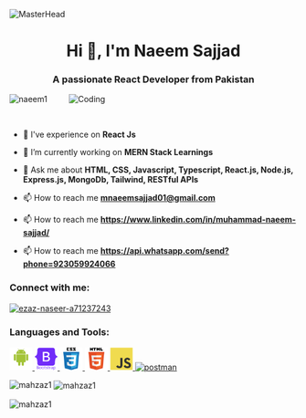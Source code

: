 ![MasterHead](https://1.bp.blogspot.com/-7A4WynwLsMw/XbBpCXG8fHI/AAAAAAAAMt4/uOa1bpLskYgrwGbllhSu2SDj_Mig8SXJQCLcBGAsYHQ/s1600/2000_600px.gif)
<h1 align="center">Hi 👋, I'm Naeem Sajjad</h1>
<h3 align="center">A passionate React Developer from Pakistan</h3>
<img align="right" alt="Coding" width="400" src="https://cdn.dribbble.com/users/1162077/screenshots/3848914/programmer.gif">

<p align="left"> <img src="https://komarev.com/ghpvc/?username=mahzaz1&label=Profile%20views&color=0e75b6&style=flat" alt="naeem1" /> </p>

<p align="left"> <a href="https://twitter.com/" target="blank"><img src="https://img.shields.io/twitter/follow/?logo=twitter&style=for-the-badge" alt="" /></a> </p>

- 🔭 I've experience on **React Js**

- 🔭 I’m currently working on **MERN Stack Learnings**

- 💬 Ask me about **HTML, CSS, Javascript, Typescript, React.js, Node.js, Express.js, MongoDb, Tailwind, RESTful APIs**

- 📫 How to reach me **mnaeemsajjad01@gmail.com**

- 📫 How to reach me **https://www.linkedin.com/in/muhammad-naeem-sajjad/**

- 📫 How to reach me **https://api.whatsapp.com/send?phone=923059924066**

<h3 align="left">Connect with me:</h3>
<p align="left">
<a href="https://linkedin.com/in/muhammad-naeem-sajjad" target="blank"><img align="center" src="https://raw.githubusercontent.com/rahuldkjain/github-profile-readme-generator/master/src/images/icons/Social/linked-in-alt.svg" alt="ezaz-naseer-a71237243" height="30" width="40" /></a>
</p>

<h3 align="left">Languages and Tools:</h3>
<p align="left"> <a href="https://developer.android.com" target="_blank" rel="noreferrer"> <img src="https://raw.githubusercontent.com/devicons/devicon/master/icons/android/android-original-wordmark.svg" alt="android" width="40" height="40"/> </a> <a href="https://getbootstrap.com" target="_blank" rel="noreferrer"> <img src="https://raw.githubusercontent.com/devicons/devicon/master/icons/bootstrap/bootstrap-plain-wordmark.svg" alt="bootstrap" width="40" height="40"/> </a> <a href="https://www.w3schools.com/css/" target="_blank" rel="noreferrer"> <img src="https://raw.githubusercontent.com/devicons/devicon/master/icons/css3/css3-original-wordmark.svg" alt="css3" width="40" height="40"/> </a> <a href="https://dart.dev" target="_blank" rel="noreferrer"> <img src="https://raw.githubusercontent.com/devicons/devicon/master/icons/html5/html5-original-wordmark.svg" alt="html5" width="40" height="40"/> </a> <a href="https://developer.mozilla.org/en-US/docs/Web/JavaScript" target="_blank" rel="noreferrer"> <img src="https://raw.githubusercontent.com/devicons/devicon/master/icons/javascript/javascript-original.svg" alt="javascript" width="40" height="40"/> </a> <a href="https://postman.com" target="_blank" rel="noreferrer"> <img src="https://www.vectorlogo.zone/logos/getpostman/getpostman-icon.svg" alt="postman" width="40" height="40"/> </a> </p>

<p><img align="left" src="https://github-readme-stats.vercel.app/api/top-langs?username=naeemsajjad066&show_icons=true&locale=en&layout=compact" alt="mahzaz1" /></p>

<p>&nbsp;<img align="center" src="https://github-readme-stats.vercel.app/api?username=naeemsajjad066&show_icons=true&locale=en" alt="mahzaz1" /></p>

<p><img align="center" src="https://github-readme-streak-stats.herokuapp.com/?user=naeemsajjad066&" alt="mahzaz1" /></p>
